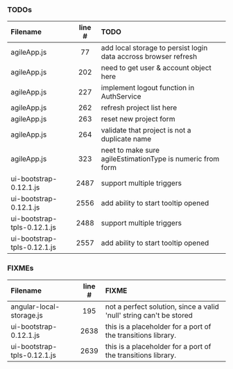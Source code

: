 ### TODOs
| Filename | line # | TODO
|:------|:------:|:------
| agileApp.js | 77 | add local storage to persist login data accross browser refresh
| agileApp.js | 202 | need to get user & account object here
| agileApp.js | 227 | implement logout function in AuthService
| agileApp.js | 262 | refresh project list here
| agileApp.js | 263 | reset new project form
| agileApp.js | 264 | validate that project is not a duplicate name
| agileApp.js | 323 | neet to make sure agileEstimationType is numeric from form
| ui-bootstrap-0.12.1.js | 2487 | support multiple triggers
| ui-bootstrap-0.12.1.js | 2556 | add ability to start tooltip opened
| ui-bootstrap-tpls-0.12.1.js | 2488 | support multiple triggers
| ui-bootstrap-tpls-0.12.1.js | 2557 | add ability to start tooltip opened

### FIXMEs
| Filename | line # | FIXME
|:------|:------:|:------
| angular-local-storage.js | 195 | not a perfect solution, since a valid 'null' string can't be stored
| ui-bootstrap-0.12.1.js | 2638 | this is a placeholder for a port of the transitions library.
| ui-bootstrap-tpls-0.12.1.js | 2639 | this is a placeholder for a port of the transitions library.